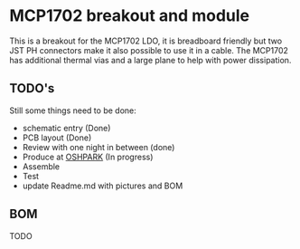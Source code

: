 # MCP1702 breakout and module
This is a breakout for the MCP1702 LDO, it is breadboard friendly but two JST PH connectors make it also possible to use it in a cable. The MCP1702 has additional thermal vias and a large plane to help with power dissipation.

## TODO's
Still some things need to be done:
* schematic entry (Done)
* PCB layout (Done)
* Review with one night in between (done)
* Produce at [OSHPARK](https://oshpark.com/shared_projects/dYTNK2Tc) (In progress)
* Assemble
* Test 
* update Readme.md with pictures and BOM
## BOM
TODO

